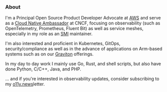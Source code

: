 ### About

I'm a Principal Open Source Product Developer Advocate at [AWS](https://aws.amazon.com/containers/) and serve as a [Cloud Native Ambassador](https://www.cncf.io/people/ambassadors/) at CNCF, focusing on observability (such as OpenTelemetry, Prometheus, Fluent Bit) as well as service meshes, especially in my role as an [SMI](https://smi-spec.io/) maintainer.

I'm also interested and proficient in Kubernetes, GitOps, security/compliance as well as in the advance of applications on Arm-based systems such as on our [Graviton](https://aws.amazon.com/ec2/graviton/) offerings.

In my day to day work I mainly use Go, Rust, and shell scripts, but also have done Python, C/C++, Java, and PHP.

… and if you're interested in observability updates, consider subscribing to my [o11y.news](http://o11y.news/)letter.
